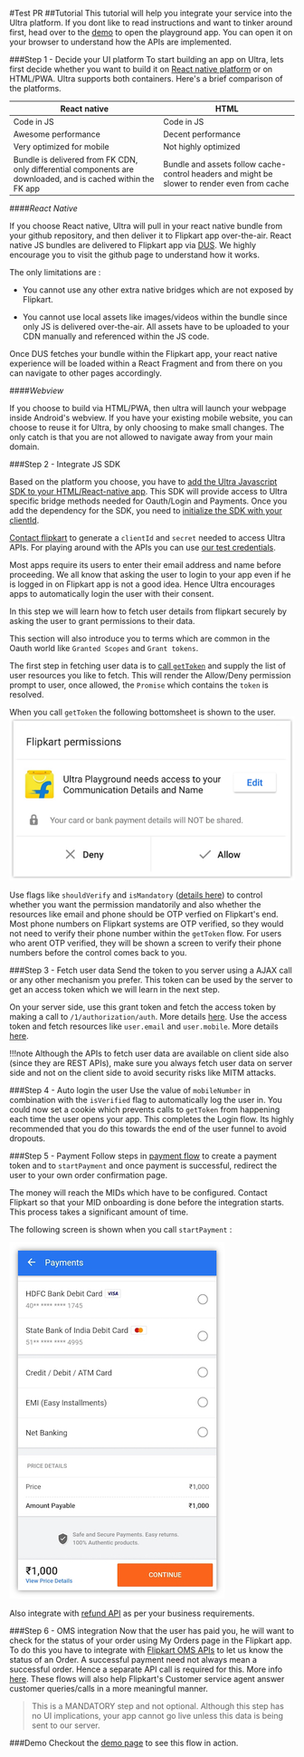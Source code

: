 #Test PR
##Tutorial
This tutorial will help you integrate your service into the Ultra platform. If you dont like to read instructions and want to tinker around first, head over to the [demo](demo.md) to open the playground app. You can open it on your browser to understand how the APIs are implemented.

###Step 1 - Decide your UI platform
To start building an app on Ultra, lets first decide whether you want to build it on [React native platform](https://facebook.github.io/react-native/) or on HTML/PWA.
Ultra supports both containers. Here's a brief comparison of the platforms.

| **React native**          | **HTML**             |
|---------------------------|----------------------|
| Code in JS                | Code in JS           |
| Awesome performance       | Decent performance   |
| Very optimized for mobile | Not highly optimized |
| Bundle is delivered from FK CDN, only differential components are downloaded, and is cached within the FK app | Bundle and assets follow cache-control headers and might be slower to render even from cache | 

####*React Native*

If you choose React native, Ultra will pull in your react native bundle from your github repository, and then deliver it to Flipkart app over-the-air. React native JS bundles are delivered to Flipkart app via [DUS](https://github.com/Flipkart/DUS). We highly encourage you to visit the github page to understand how it works.

The only limitations are :

- You cannot use any other extra native bridges which are not exposed by Flipkart. 

- You cannot use local assets like images/videos within the bundle since only JS is delivered over-the-air. All assets have to be uploaded to your CDN manually and referenced within the JS code.

Once DUS fetches your bundle within the Flipkart app, your react native experience will be loaded within a React Fragment and from there on you can navigate to other pages accordingly.

####*Webview*

If you choose to build via HTML/PWA, then ultra will launch your webpage inside Android's webview. If you have your existing mobile website, you can choose to reuse it for Ultra, by only choosing to make small changes. The only catch is that you are not allowed to navigate away from your main domain.

###Step 2 - Integrate JS SDK

Based on the platform you choose, you have to [add the Ultra Javascript SDK to your HTML/React-native app](clients.md#step-1). This SDK will provide access to Ultra specific bridge methods needed for Oauth/Login and Payments. Once you add the dependency for the SDK, you need to [initialize the SDK with your clientId](clients.md#step-2).

[Contact flipkart](contact.md) to generate a `clientId` and `secret` needed to access Ultra APIs. For playing around with the APIs you can use [our test credentials](demo.md#test).

Most apps require its users to enter their email address and name before proceeding. We all know that asking the user to login to your app even if he is logged in on Flipkart app is not a good idea. Hence Ultra encourages apps to automatically login the user with their consent.

In this step we will learn how to fetch user details from flipkart securely by asking the user to grant permissions to their data.

This section will also introduce you to terms which are common in the Oauth world like `Granted Scopes`  and `Grant tokens`.

The first step in fetching user data is to [call `getToken`](clients.md#permissions-module) and supply the list of user resources you like to fetch. This will render the Allow/Deny permission prompt to user, once allowed, the `Promise` which contains the `token` is resolved.

When you call `getToken` the following bottomsheet is shown to the user.
![Permission prompt](img/permissions.png)

Use flags like `shouldVerify` and `isMandatory` ([details here](clients.md#permissions-module)) to control whether you want the permission mandatorily and also whether the resources like email and phone should be OTP verfied on Flipkart's end. Most phone numbers on Flipkart systems are OTP verified, so they would not need to verify their phone number within the `getToken` flow. For users who arent OTP verified, they will be shown a screen to verify their phone numbers before the control comes back to you. 

###Step 3 - Fetch user data
Send the token to you server using a AJAX call or any other mechanism you prefer. This token can be used by the server to get an access token which we will learn in the next step.

On your server side, use this grant token and fetch the access token by making a call to `/1/authorization/auth`. More details [here](backend.md#access-token-flow).
Use the access token and fetch resources like `user.email` and `user.mobile`. More details [here](backend.md#resource-fetching-flow).


!!!note 
	Although the APIs to fetch user data are available on client side also (since they are REST APIs), make sure you always fetch user data on server side and not on the client side to avoid security risks like MITM attacks.

###Step 4 - Auto login the user
Use the value of `mobileNumber` in combination with the `isVerified` flag to automatically log the user in. You could now set a cookie which prevents calls to `getToken` from happening each time the user opens your app. This completes the Login flow. Its highly recommended that you do this towards the end of the user funnel to avoid dropouts.

###Step 5 - Payment
Follow steps in [payment flow](backend.md#payment-flow) to create a payment token and to `startPayment` and once payment is successful, redirect the user to your own order confirmation page.

The money will reach the MIDs which have to be configured. Contact Flipkart so that your MID onboarding is done before the integration starts. This process takes a significant amount of time.

The following screen is shown when you call `startPayment` :

![Payment](img/payments.jpg)

Also integrate with [refund API](backend.md#refund) as per your business requirements.

###Step 6 - OMS integration
Now that the user has paid you, he will want to check for the status of your order using My Orders page in the Flipkart app.
To do this you have to integrate with [Flipkart OMS APIs](oms.md) to let us know the status of an Order. A successful payment need not always mean a successful order. Hence a separate API call is required for this. More info [here](oms.md). These flows will also help Flipkart's Customer service agent answer customer queries/calls in a more meaningful manner.

>This is a MANDATORY step and not optional. Although this step has no UI implications, your app cannot go live unless this data is being sent to our server.

###Demo
Checkout the [demo page](demo.md) to see this flow in action.
